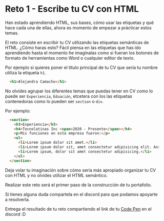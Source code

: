 # Reto 1 - Escribe tu CV con HTML

Han estado aprendiendo HTML, sus bases, cómo usar las etiquetas y qué hace cada una de ellas, ahora es momento de empezar a prácticar estos temas.

El reto consiste en escribir tu CV utilizando las etiquetas semánticas de HTML. ¿Cómo haras esto? Fácil piensa en las etiquetas que has ido aprendiendo hasta el momento he imaginalas como si fueran los botones de formato de herramientas como Word o cualquier editor de texto.

Por ejemplo si quieres poner el título principal de tu CV que sería tu nombre utiliza la etiqueta `h1`.

```HTML
  <h1>Alejandra Camacho</h1>
```

No olvides agrupar los diferentes temas que puedas tener en CV como lo puede ser `Experiencia`, `Eduación`, etcetera con los las etiquetas contenedoras como lo pueden ser `section` o `div`.

Por ejemplo:

```HTML
  <section>
    <h3>Experiencia</h3>
    <h4>Tecnolatinas Inc <span>2020 - Presente</span></h4>
    <p>Mis funciones en esta empresa fueron:</p>
    <ul>
      <li>Lorem ipsum dolor sit amet.</li>
      <li>Lorem ipsum dolor sit, amet consectetur adipisicing elit. Assumenda, doloribus?</li>
      <li>Lorem ipsum, dolor sit amet consectetur adipisicing.</li>
    </ul>
  </section>
```

Deja volar tu imaginación sobre cómo sería más apropiado organizar tu CV con HTML y no olvides utilizar el HTML semántico.

Realizar este reto será el primer paso de la construcción de tu portafolio.

Sí tienes alguna duda compartela en el discord para que podamos apoyarte a resolverla.

Entrega el resultado de tu reto compartiendo el link de tu [Code Pen](https://codepen.io/) en el discord :D
